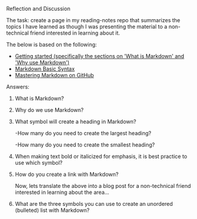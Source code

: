 Reflection and Discussion

The task: create a page in my reading-notes repo that summarizes the topics I have learned as though I was presenting the material to a non-technical friend interested in learning about it.

The below is based on the following:
- [Getting started (specifically the sections on 'What is Markdown' and 'Why use Markdown')](https://www.markdownguide.org/getting-started/)
- [Markdown Basic Syntax](https://www.markdownguide.org/basic-syntax/)
- [Mastering Markdown on GitHub](https://docs.github.com/en/get-started/writing-on-github/getting-started-with-writing-and-formatting-on-github/basic-writing-and-formatting-syntax) 

Answers:

1. What is Markdown?

2. Why do we use Markdown?

3. What symbol will create a heading in Markdown?
   
    -How many do you need to create the largest heading?
   
    -How many do you need to create the smallest heading?
   
5. When making text bold or italicized for emphasis, it is best practice to use which symbol?
   
7. How do you create a link with Markdown?

   Now, lets translate the above into a blog post for a non-technical friend interested in learning about the area...

   
   
9. What are the three symbols you can use to create an unordered (bulleted) list with Markdown?
